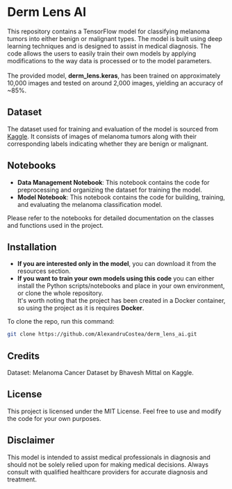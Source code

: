 # Derm Lens AI

This repository contains a TensorFlow model for classifying melanoma tumors into either benign or malignant types. The model is built using deep learning techniques and is designed to assist in medical diagnosis.
The code allows the users to easily train their own models by applying modifications to the way data is processed or to the model parameters. <br><br>
The provided model, <b>derm_lens.keras</b>, has been trained on approximately 10,000 images and tested on around 2,000 images, yielding an accuracy of ~85%.

## Dataset

The dataset used for training and evaluation of the model is sourced from [Kaggle](https://www.kaggle.com/datasets/bhaveshmittal/melanoma-cancer-dataset/data?select=train). It consists of images of melanoma tumors along with their corresponding labels indicating whether they are benign or malignant.

## Notebooks

- **Data Management Notebook**: This notebook contains the code for preprocessing and organizing the dataset for training the model.
- **Model Notebook**: This notebook contains the code for building, training, and evaluating the melanoma classification model.

Please refer to the notebooks for detailed documentation on the classes and functions used in the project.

## Installation
- **If you are interested only in the model**, you can download it from the resources section.
- **If you want to train your own models using this code** you can either install the Python scripts/notebooks and place in your own environment, or clone the whole repository. <br>
   It's worth noting that the project has been created in a Docker container, so using the project as it is requires <b>Docker</b>.

To clone the repo, run this command:
```bash
git clone https://github.com/AlexandruCostea/derm_lens_ai.git
```

## Credits
Dataset: Melanoma Cancer Dataset by Bhavesh Mittal on Kaggle.

## License
This project is licensed under the MIT License. Feel free to use and modify the code for your own purposes.

## Disclaimer
 This model is intended to assist medical professionals in diagnosis and should not be solely relied upon for making medical decisions. Always consult with qualified healthcare providers for accurate diagnosis and treatment.
